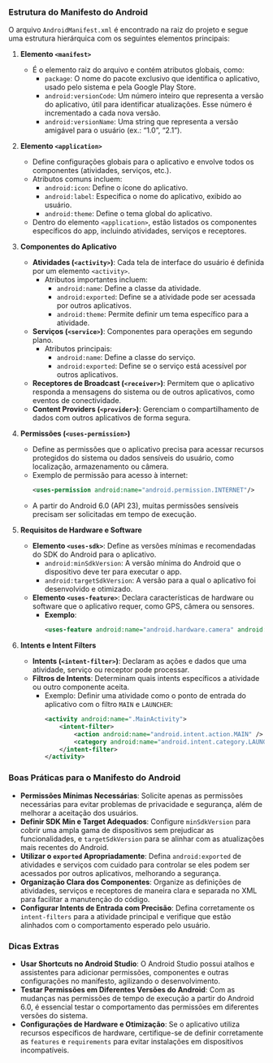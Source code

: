 ### Estrutura do Manifesto do Android

O arquivo `AndroidManifest.xml` é encontrado na raiz do projeto e segue uma estrutura hierárquica com os seguintes elementos principais:

1. **Elemento `<manifest>`**
   - É o elemento raiz do arquivo e contém atributos globais, como:
     - `package`: O nome do pacote exclusivo que identifica o aplicativo, usado pelo sistema e pela Google Play Store.
     - `android:versionCode`: Um número inteiro que representa a versão do aplicativo, útil para identificar atualizações. Esse número é incrementado a cada nova versão.
     - `android:versionName`: Uma string que representa a versão amigável para o usuário (ex.: “1.0”, “2.1”).

2. **Elemento `<application>`**
   - Define configurações globais para o aplicativo e envolve todos os componentes (atividades, serviços, etc.).
   - Atributos comuns incluem:
     - `android:icon`: Define o ícone do aplicativo.
     - `android:label`: Especifica o nome do aplicativo, exibido ao usuário.
     - `android:theme`: Define o tema global do aplicativo.
   - Dentro do elemento `<application>`, estão listados os componentes específicos do app, incluindo atividades, serviços e receptores.

3. **Componentes do Aplicativo**
   - **Atividades (`<activity>`)**: Cada tela de interface do usuário é definida por um elemento `<activity>`.
     - Atributos importantes incluem:
       - `android:name`: Define a classe da atividade.
       - `android:exported`: Define se a atividade pode ser acessada por outros aplicativos.
       - `android:theme`: Permite definir um tema específico para a atividade.
   - **Serviços (`<service>`)**: Componentes para operações em segundo plano.
     - Atributos principais:
       - `android:name`: Define a classe do serviço.
       - `android:exported`: Define se o serviço está acessível por outros aplicativos.
   - **Receptores de Broadcast (`<receiver>`)**: Permitem que o aplicativo responda a mensagens do sistema ou de outros aplicativos, como eventos de conectividade.
   - **Content Providers (`<provider>`)**: Gerenciam o compartilhamento de dados com outros aplicativos de forma segura.

4. **Permissões (`<uses-permission>`)**
   - Define as permissões que o aplicativo precisa para acessar recursos protegidos do sistema ou dados sensíveis do usuário, como localização, armazenamento ou câmera.
   - Exemplo de permissão para acesso à internet:
     ```xml
     <uses-permission android:name="android.permission.INTERNET"/>
     ```
   - A partir do Android 6.0 (API 23), muitas permissões sensíveis precisam ser solicitadas em tempo de execução.

5. **Requisitos de Hardware e Software**
   - **Elemento `<uses-sdk>`**: Define as versões mínimas e recomendadas do SDK do Android para o aplicativo.
     - `android:minSdkVersion`: A versão mínima do Android que o dispositivo deve ter para executar o app.
     - `android:targetSdkVersion`: A versão para a qual o aplicativo foi desenvolvido e otimizado.
   - **Elemento `<uses-feature>`**: Declara características de hardware ou software que o aplicativo requer, como GPS, câmera ou sensores.
     - **Exemplo**:
       ```xml
       <uses-feature android:name="android.hardware.camera" android:required="true"/>
       ```

6. **Intents e Intent Filters**
   - **Intents (`<intent-filter>`)**: Declaram as ações e dados que uma atividade, serviço ou receptor pode processar.
   - **Filtros de Intents**: Determinam quais intents específicos a atividade ou outro componente aceita.
     - Exemplo: Definir uma atividade como o ponto de entrada do aplicativo com o filtro `MAIN` e `LAUNCHER`:
       ```xml
       <activity android:name=".MainActivity">
           <intent-filter>
               <action android:name="android.intent.action.MAIN" />
               <category android:name="android.intent.category.LAUNCHER" />
           </intent-filter>
       </activity>
       ```

### Boas Práticas para o Manifesto do Android

- **Permissões Mínimas Necessárias**: Solicite apenas as permissões necessárias para evitar problemas de privacidade e segurança, além de melhorar a aceitação dos usuários.
- **Definir SDK Min e Target Adequados**: Configure `minSdkVersion` para cobrir uma ampla gama de dispositivos sem prejudicar as funcionalidades, e `targetSdkVersion` para se alinhar com as atualizações mais recentes do Android.
- **Utilizar o `exported` Apropriadamente**: Defina `android:exported` de atividades e serviços com cuidado para controlar se eles podem ser acessados por outros aplicativos, melhorando a segurança.
- **Organização Clara dos Componentes**: Organize as definições de atividades, serviços e receptores de maneira clara e separada no XML para facilitar a manutenção do código.
- **Configurar Intents de Entrada com Precisão**: Defina corretamente os `intent-filters` para a atividade principal e verifique que estão alinhados com o comportamento esperado pelo usuário.

### Dicas Extras

- **Usar Shortcuts no Android Studio**: O Android Studio possui atalhos e assistentes para adicionar permissões, componentes e outras configurações no manifesto, agilizando o desenvolvimento.
- **Testar Permissões em Diferentes Versões do Android**: Com as mudanças nas permissões de tempo de execução a partir do Android 6.0, é essencial testar o comportamento das permissões em diferentes versões do sistema.
- **Configurações de Hardware e Otimização**: Se o aplicativo utiliza recursos específicos de hardware, certifique-se de definir corretamente as `features` e `requirements` para evitar instalações em dispositivos incompatíveis.